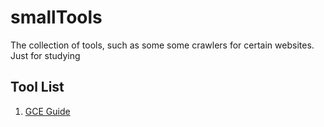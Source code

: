 # smallTools
The collection of tools, such as some some crawlers for certain websites. Just for studying

## Tool List
1. [GCE Guide](https://papers.gceguide.com/Cambridge%20IGCSE/)